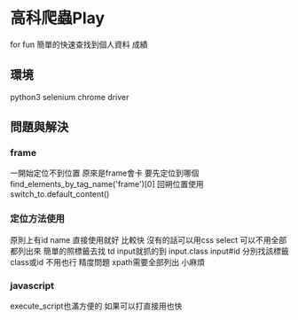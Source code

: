 # 高科爬蟲Play
for fun 簡單的快速查找到個人資料 成績

## 環境
python3
selenium
chrome driver

## 問題與解決

### frame
一開始定位不到位置 原來是frame會卡 要先定位到哪個find_elements_by_tag_name('frame')[0] 
回朔位置使用switch_to.default_content()

### 定位方法使用
原則上有id name 直接使用就好 比較快
沒有的話可以用css select 可以不用全部都列出來 簡單的照標籤去找 
td input就抓的到 input.class input#id 分別找該標籤class或id 不用也行 精度問題
xpath需要全部列出 小麻煩

### javascript
execute_script也滿方便的 如果可以打直接用也快